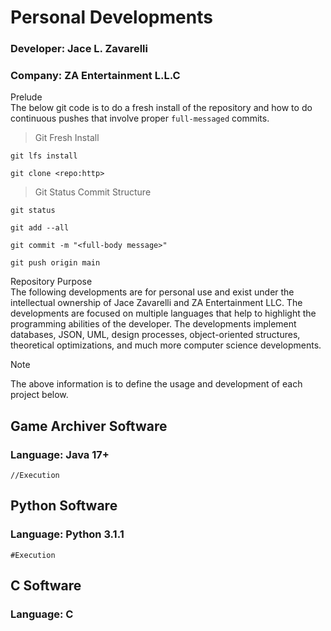 # Personal Developments
### Developer: Jace L. Zavarelli
### Company: ZA Entertainment L.L.C

Prelude<br />
The below git code is to do a fresh install of the repository and how to do continuous pushes that involve proper `full-messaged` commits. 

> Git Fresh Install
```
git lfs install

git clone <repo:http>
```

> Git Status Commit Structure
```
git status

git add --all

git commit -m "<full-body message>"

git push origin main
```

Repository Purpose<br />
The following developments are for personal use and exist under the intellectual ownership of Jace Zavarelli and ZA Entertainment LLC. The developments are focused on multiple languages that help to highlight the programming abilities of the developer. The developments implement databases, JSON, UML, design processes, object-oriented structures, theoretical optimizations, and much more computer science developments.

> [!NOTE]
> The above information is to define the usage and development of each project below.

## Game Archiver Software
### Language: Java 17+
```
//Execution 
```


## Python Software
### Language: Python 3.1.1
```
#Execution
```


## C Software
### Language: C
```

```


